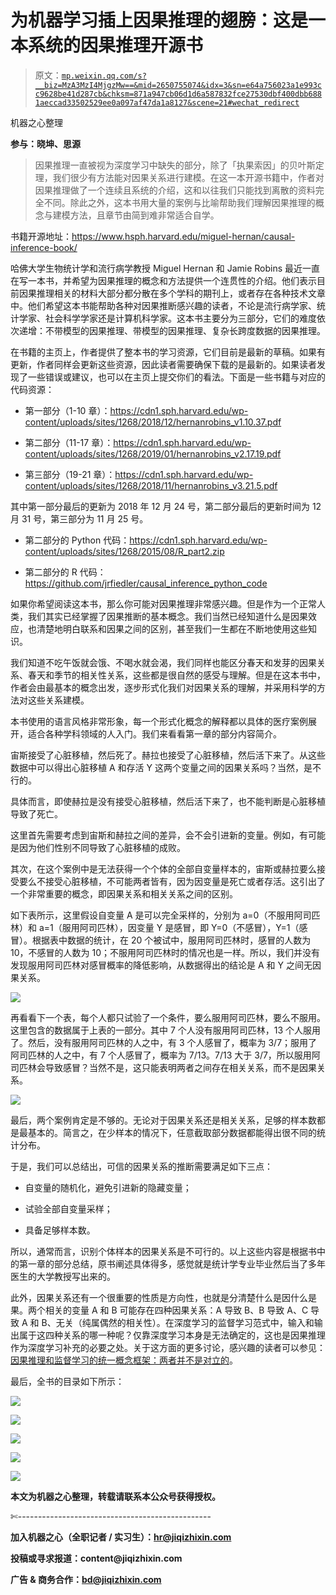 # 为机器学习插上因果推理的翅膀：这是一本系统的因果推理开源书

> 原文：[`mp.weixin.qq.com/s?__biz=MzA3MzI4MjgzMw==&mid=2650755074&idx=3&sn=e64a756023a1e993cc9628be41d287cb&chksm=871a947cb06d1d6a587832fce27530dbf400dbb6881aeccad33502529ee0a097af47da1a8127&scene=21#wechat_redirect`](http://mp.weixin.qq.com/s?__biz=MzA3MzI4MjgzMw==&mid=2650755074&idx=3&sn=e64a756023a1e993cc9628be41d287cb&chksm=871a947cb06d1d6a587832fce27530dbf400dbb6881aeccad33502529ee0a097af47da1a8127&scene=21#wechat_redirect)

机器之心整理

**参与：晓坤、**思源****

> 因果推理一直被视为深度学习中缺失的部分，除了「执果索因」的贝叶斯定理，我们很少有方法能对因果关系进行建模。在这一本开源书籍中，作者对因果推理做了一个连续且系统的介绍，这和以往我们只能找到离散的资料完全不同。除此之外，这本书用大量的案例与比喻帮助我们理解因果推理的概念与建模方法，且章节由简到难非常适合自学。

书籍开源地址：https://www.hsph.harvard.edu/miguel-hernan/causal-inference-book/

哈佛大学生物统计学和流行病学教授 Miguel Hernan 和 Jamie Robins 最近一直在写一本书，并希望为因果推理的概念和方法提供一个连贯性的介绍。他们表示目前因果推理相关的材料大部分都分散在多个学科的期刊上，或者存在各种技术文章中。他们希望这本书能帮助各种对因果推断感兴趣的读者，不论是流行病学家、统计学家、社会科学学家还是计算机科学家。这本书主要分为三部分，它们的难度依次递增：不带模型的因果推理、带模型的因果推理、复杂长跨度数据的因果推理。

在书籍的主页上，作者提供了整本书的学习资源，它们目前是最新的草稿。如果有更新，作者同样会更新这些资源，因此读者需要确保下载的是最新的。如果读者发现了一些错误或建议，也可以在主页上提交你们的看法。下面是一些书籍与对应的代码资源：

*   第一部分（1-10 章）：https://cdn1.sph.harvard.edu/wp-content/uploads/sites/1268/2018/12/hernanrobins_v1.10.37.pdf

*   第二部分（11-17 章）：https://cdn1.sph.harvard.edu/wp-content/uploads/sites/1268/2019/01/hernanrobins_v2.17.19.pdf

*   第三部分（19-21 章）：https://cdn1.sph.harvard.edu/wp-content/uploads/sites/1268/2018/11/hernanrobins_v3.21.5.pdf

其中第一部分最后的更新为 2018 年 12 月 24 号，第二部分最后的更新时间为 12 月 31 号，第三部分为 11 月 25 号。

*   第二部分的 Python 代码：https://cdn1.sph.harvard.edu/wp-content/uploads/sites/1268/2015/08/R_part2.zip

*   第二部分的 R 代码：https://github.com/jrfiedler/causal_inference_python_code

如果你希望阅读这本书，那么你可能对因果推理非常感兴趣。但是作为一个正常人类，我们其实已经掌握了因果推断的基本概念。我们当然已经知道什么是因果效应，也清楚地明白联系和因果之间的区别，甚至我们一生都在不断地使用这些知识。

我们知道不吃午饭就会饿、不喝水就会渴，我们同样也能区分春天和发芽的因果关系、春天和季节的相关性关系，这些都是很自然的感受与理解。但是在这本书中，作者会由最基本的概念出发，逐步形式化我们对因果关系的理解，并采用科学的方法对这些关系建模。

本书使用的语言风格非常形象，每一个形式化概念的解释都以具体的医疗案例展开，适合各种学科领域的人入门。我们来看看第一章的部分内容简介。

宙斯接受了心脏移植，然后死了。赫拉也接受了心脏移植，然后活下来了。从这些数据中可以得出心脏移植 A 和存活 Y 这两个变量之间的因果关系吗？当然，是不行的。

具体而言，即使赫拉是没有接受心脏移植，然后活下来了，也不能判断是心脏移植导致了死亡。

这里首先需要考虑到宙斯和赫拉之间的差异，会不会引进新的变量。例如，有可能是因为他们性别不同导致了心脏移植的成败。

其次，在这个案例中是无法获得一个个体的全部自变量样本的，宙斯或赫拉要么接受要么不接受心脏移植，不可能两者皆有，因为因变量是死亡或者存活。这引出了一个非常重要的概念，即因果关系和相关关系之间的区别。

如下表所示，这里假设自变量 A 是可以完全采样的，分别为 a=0（不服用阿司匹林）和 a=1（服用阿司匹林），因变量 Y 是感冒，即 Y=0（不感冒），Y=1（感冒）。根据表中数据的统计，在 20 个被试中，服用阿司匹林时，感冒的人数为 10，不感冒的人数为 10；不服用阿司匹林时的情况也是一样。所以，我们并没有发现服用阿司匹林对感冒概率的降低影响，从数据得出的结论是 A 和 Y 之间无因果关系。

![](img/acf95a8cd679c77a2eb66e3813773d47.jpg)

再看看下一个表，每个人都只试验了一个条件，要么服用阿司匹林，要么不服用。这里包含的数据属于上表的一部分。其中 7 个人没有服用阿司匹林，13 个人服用了。然后，没有服用阿司匹林的人之中，有 3 个人感冒了，概率为 3/7；服用了阿司匹林的人之中，有 7 个人感冒了，概率为 7/13。7/13 大于 3/7，所以服用阿司匹林会导致感冒？当然不是，这只能表明两者之间存在相关关系，而不是因果关系。

![](img/54020f2d675e2e37d736c7942b6f40ad.jpg)

最后，两个案例肯定是不够的。无论对于因果关系还是相关关系，足够的样本数都是最基本的。简言之，在少样本的情况下，任意截取部分数据都能得出很不同的统计分布。

于是，我们可以总结出，可信的因果关系的推断需要满足如下三点：

*   自变量的随机化，避免引进新的隐藏变量；

*   试验全部自变量采样；

*   具备足够样本数。

所以，通常而言，识别个体样本的因果关系是不可行的。以上这些内容是根据书中的第一章的部分总结，原书阐述具体得多，感觉就是统计学专业毕业然后当了多年医生的大学教授写出来的。

此外，因果关系还有一个很重要的性质是方向性，也就是分清楚什么是因什么是果。两个相关的变量 A 和 B 可能存在四种因果关系：A 导致 B、B 导致 A、C 导致 A 和 B、无关（纯属偶然的相关性）。在深度学习的监督学习范式中，输入和输出属于这四种关系的哪一种呢？仅靠深度学习本身是无法确定的，这也是因果推理作为深度学习补充的必要之处。关于这方面的更多讨论，感兴趣的读者可以参见：[因果推理和监督学习的统一概念框架：两者并不是对立的](http://mp.weixin.qq.com/s?__biz=MzA3MzI4MjgzMw==&mid=2650742982&idx=2&sn=7b32521bcf3595dc25d13631ff6f84b0&chksm=871ae4b8b06d6dae145c6281e58ec48c9ed8274ce07804fb5ab3defe684c6614c04d3108ebe3&scene=21#wechat_redirect)。

最后，全书的目录如下所示：

![](img/26d2a05614f00df5fc5d3561978dbfe5.jpg)

![](img/689a12bce3bdd3d97622e3703b282a5f.jpg)

![](img/07fb105fcb533285736d9d75aeabfbb0.jpg)

![](img/657b7de31a04f22d826d65e3cbcb1bbd.jpg)

![](img/68c2d5d3b2fb66a17eb0270585bf9639.jpg)

****本文为机器之心整理，**转载请联系本公众号获得授权****。**

✄------------------------------------------------

**加入机器之心（全职记者 / 实习生）：hr@jiqizhixin.com**

**投稿或寻求报道：**content**@jiqizhixin.com**

**广告 & 商务合作：bd@jiqizhixin.com**